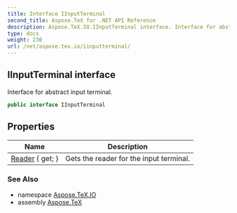 ```yaml
---
title: Interface IInputTerminal
second_title: Aspose.TeX for .NET API Reference
description: Aspose.TeX.IO.IInputTerminal interface. Interface for abstract input terminal
type: docs
weight: 230
url: /net/aspose.tex.io/iinputterminal/
---
```

## IInputTerminal interface

Interface for abstract input terminal.

```csharp
public interface IInputTerminal
```

## Properties

| Name | Description |
| --- | --- |
| [Reader](../../aspose.tex.io/iinputterminal/reader/) { get; } | Gets the reader for the input terminal. |

### See Also

* namespace [Aspose.TeX.IO](../../aspose.tex.io/)
* assembly [Aspose.TeX](../../)



